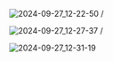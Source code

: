 ![2024-09-27_12-22-50](https://github.com/user-attachments/assets/ef54850b-f83b-483d-bc6f-f23548fe771b)
/

![2024-09-27_12-27-37](https://github.com/user-attachments/assets/258ea4d1-8796-4579-a650-cf4607c454ea)
/

![2024-09-27_12-31-19](https://github.com/user-attachments/assets/7e337371-e4fa-4f8a-b11d-399de12173a7)
